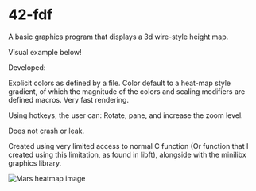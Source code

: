 # 42-fdf
A basic graphics program that displays a 3d wire-style height map.

Visual example below!

Developed:

Explicit colors as defined by a file.
Color default to a heat-map style gradient, of which the magnitude of the colors and scaling modifiers are defined macros.
Very fast rendering.

Using hotkeys, the user can:
Rotate, pane, and increase the zoom level.

Does not crash or leak.

Created using very limited access to normal C function (Or function that I created using this limitation, as found in libft), alongside with the minilibx graphics library.

![Mars heatmap image](https://cdn.discordapp.com/attachments/118591743980601344/509822002106728467/Screen_Shot_2018-11-07_at_12.10.14_PM.png)
